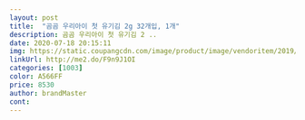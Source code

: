 ```yaml
---
layout: post 
title:  "곰곰 우리아이 첫 유기김 2g 32개입, 1개" 
description: 곰곰 우리아이 첫 유기김 2 ..
date: 2020-07-18 20:15:11 
img: https://static.coupangcdn.com/image/product/image/vendoritem/2019/10/30/5273647410/009e70ab-cb53-4b50-9436-f94c6f86d572.jpg 
linkUrl: http://me2.do/F9n9J1OI 
categories: [1003] 
color: A566FF 
price: 8530 
author: brandMaster 
cont:  
---
```

 